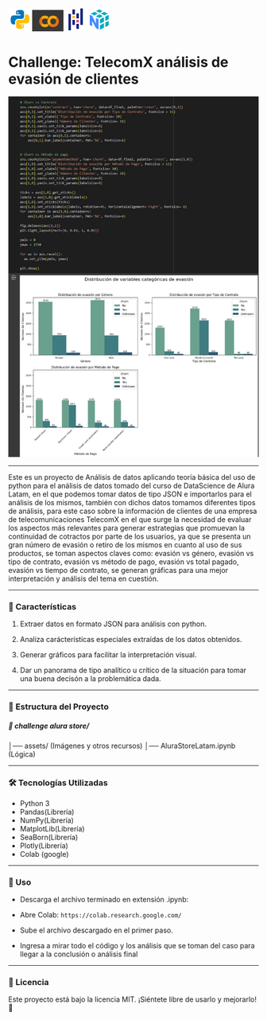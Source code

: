 ![Logo de Python](assets/python.png)![Logo de google colab](assets/colab.jpg)![Logo de Pandas](assets/pandas.png)![Logo de NumPy](assets/NumPy.png)
---

# Challenge: TelecomX análisis de evasión de clientes

![Imagen principal](assets/imagen-principal.jpg)

---

Este es un proyecto de Análisis de datos aplicando teoría básica del uso de python para el análisis de datos tomado del curso de DataScience de Alura Latam, en el que podemos tomar datos de tipo JSON e importarlos para el análisis de los mismos, también con dichos datos tomamos diferentes tipos de análisis, para este caso sobre la información de clientes de una empresa de telecomunicaciones TelecomX en el que surge la necesidad de evaluar los aspectos más relevantes para generar estrategias que promuevan la continuidad de cotractos por parte de los usuarios, ya que se presenta un gran número de evasión o retiro de los mismos en cuanto al uso de sus productos, se toman aspectos claves como: evasión vs género, evasión vs tipo de contrato, evasión vs método de pago, evasión vs total pagado, evasión vs tiempo de contrato, se generan gráficas para una mejor interpretación y análisis del tema en cuestión.

---

### 🚀 Características


1. Extraer datos en formato JSON para análisis con python.

2. Analiza carácterísticas especiales extraídas de los datos obtenidos.

3. Generar gráficos para facilitar la interpretación visual.

4. Dar un panorama de tipo analítico u crítico de la situación para tomar una buena decisón a la problemática dada.

---

### 📂 Estructura del Proyecto

##### 📁 challenge alura store/ 
│── assets/ (Imágenes y otros recursos) 
│── AluraStoreLatam.ipynb (Lógica) 

---

### 🛠 Tecnologías Utilizadas

- Python 3
- Pandas(Librería)
- NumPy(Librería)
- MatplotLib(Librería)
- SeaBorn(Librería)
- Plotly(Librería)
- Colab (google)


---

### 📝 Uso

- Descarga el archivo terminado en extensión .ipynb:

- Abre Colab:  `https://colab.research.google.com/`

- Sube el archivo descargado en el primer paso.

- Ingresa a mirar todo el código y los análisis que se toman del caso para llegar a la conclusión o análisis final

---

### 📜 Licencia

Este proyecto está bajo la licencia MIT. ¡Siéntete libre de usarlo y mejorarlo! 🎉 